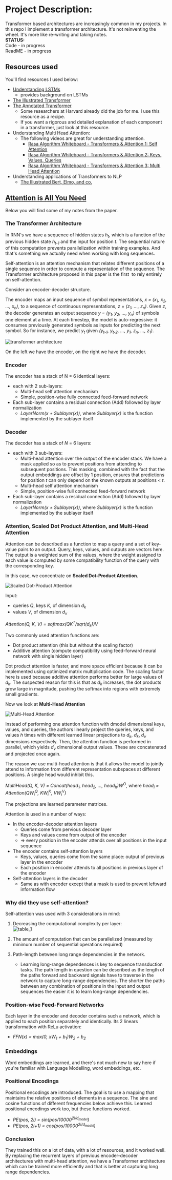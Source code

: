# Project Description:

Transformer based architectures are increasingly common in my projects. 
In this repo I implement a transformer architecture. It's not reinventing the wheel. It's more like re-writing and taking notes.   
**STATUS:**  
Code - in progress  
ReadME - in progress

## Resources used ##
You'll find resources I used below:
- [Understanding LSTMs](https://colah.github.io/posts/2015-08-Understanding-LSTMs/)  
    - provides background on LSTMs 
- [The Illustrated Transformer](https://jalammar.github.io/illustrated-transformer/)
- [The Annotated Transformer](https://nlp.seas.harvard.edu/2018/04/03/attention.html)  
    - Some researchers at Harvard already did the job for me. I use this resource as a recipe. 
    - If you want a rigorous and detailed explanation of each component in a transformer, just look at this resource.
- Understanding Multi Head Attention:
    - The following videos are great for understanding attention.  
        - [Rasa Algorithm Whiteboard - Transformers & Attention 1: Self Attention](https://www.youtube.com/watch?v=yGTUuEx3GkA)  
        - [Rasa Algorithm Whiteboard - Transformers & Attention 2: Keys, Values, Queries](https://www.youtube.com/watch?v=tIvKXrEDMhk)  
        - [Rasa Algorithm Whiteboard - Transformers & Attention 3: Multi Head Attention](https://www.youtube.com/watch?v=23XUv0T9L5c)  
- Understanding applications of Transformers to NLP
    - [The Illustrated Bert, Elmo, and co.](https://jalammar.github.io/illustrated-bert/)  

## [Attention is All You Need](https://arxiv.org/abs/1706.03762)
Below you will find some of my notes from the paper. 

### The Transformer Architecture

In RNN's we have a sequence of hidden states *h<sub>t</sub>*, which is a function of the previous hidden state *h<sub>t-1</sub>* and the input for position *t*. The sequential nature of this computation prevents parallelization within training examples. And that's something we actually need when working with long sequences.

Self-attention is an attention mechanism that relates different positions of a single sequence in order to compute a representation of the sequence. The Transformer architecture proposed in this paper is the first  to rely entirely on self-attention.

Consider an encoder-decoder structure. 

The encoder maps an input sequence of symbol representations, *x = (x<sub>1</sub>, x<sub>2</sub>, ..., x<sub>n</sub>)*, to a sequence of continuous representations, *z = (z<sub>1</sub>, ..., z<sub>n</sub>)*. Given *z*, the decoder generates an output sequence *y = (y<sub>1</sub>, y<sub>2</sub>, ..., y<sub>n</sub>)* of symbols one element at a time. At each timestep, the model is auto-regressive: it consumes previously generated symbols as inputs for predicting the next symbol. So for instance, we predict *y<sub>t</sub>* given *(y<sub>t-1</sub>, y<sub>t-2</sub>, ..., y<sub>1</sub>, z<sub>n</sub>, ..., z<sub>1</sub>)*.

![transformer architecture](images/transformer_architecture.png)

On the left we have the encoder, on the right we have the decoder.

### Encoder

The encoder has a stack of N = 6 identical layers:

-   each with 2 sub-layers:
    -   Multi-head self attention mechanism
    -   Simple, position-wise fully connected feed-forward network
-   Each sub-layer contains a residual connection (Add) followed by layer normalization
    -   *LayerNorm(x + Sublayer(x))*, where *Sublayer(x)* is the function implemented by the sublayer itself

### Decoder

The decoder has a stack of *N* = 6 layers:
-   each with 3 sub-layers:
    -   Multi-head attention over the output of the encoder stack. We have a mask applied so as to prevent positions from attending to subsequent positions. This masking, combined with the fact that the output embeddings are offset by 1 position, ensures that predictions for position *t* can only depend on the known outputs at positions < *t*.
    -   Multi-head self attention mechanism
    -   Simple, position-wise full connected feed-forward network
-   Each sub-layer contains a residual connection (Add) followed by layer normalization
    -   *LayerNorm(x + Sublayer(x))*, where *Sublayer(x)* is the function implemented by the sublayer itself

### Attention, Scaled Dot Product Attention, and Multi-Head Attention

Attention can be described as a function to map a query and a set of key-value pairs to an output. Query, keys, values, and outputs are vectors here. The output is a weighted sum of the values, where the weight assigned to each value is computed by some compatibility function of the query with the corresponding key.

In this case, we concentrate on **Scaled Dot-Product Attention**.

![Scaled Dot-Product Attention](images/scaled_dot_product_attention.png)

Input:
-   queries *Q*, keys *K*, of dimension *d<sub>k</sub>*
-   values *V*, of dimension *d<sub>v</sub>*

*Attention(Q, K, V) = softmax(QK<sup>T</sup>/sqrt(d<sub>k</sub>))V*

Two commonly used attention functions are:
-   Dot product attention (this but without the scaling factor)
-   Additive attention (compute compatibility using feed-forward neural network with single hidden layer)

Dot product attention is faster, and more space efficient because it can be implemented using optimized matrix multiplication code. The scaling factor here is used because additive attention performs better for large values of *d<sub>k</sub>*. The suspected reason for this is that as *d<sub>k</sub>* increases, the dot products grow large in magnitude, pushing the softmax into regions with extremely small gradients.

Now we look at **Multi-Head Attention**

![Multi-Head Attention](images/multi_head_attention.png)

Instead of performing one attention function with dmodel dimensional keys, values, and queries, the authors linearly project the queries, keys, and values *h* times with different learned linear projections to *d<sub>k</sub>*, *d<sub>k</sub>*, *d<sub>v</sub>* dimensions respectively. Then, the attention function is performed in parallel, which yields *d<sub>v</sub>* dimensional output values. These are concatenated and projected once again.

The reason we use multi-head attention is that it allows the model to jointly attend to information from different representation subspaces at different positions. A single head would inhibit this.

*MultiHead(Q, K, V) = Concat(head<sub>1</sub>, head<sub>2</sub>, ..., head<sub>h</sub>)W<sup>O</sup>*, 
where *head<sub>i</sub> = Attention(QW<sub>i</sub><sup>Q</sup>, KW<sub>i</sub><sup>K</sup>, VW<sub>i</sub><sup>V</sup>)*

The projections are learned parameter matrices.

Attention is used in a number of ways:
-   In the encoder-decoder attention layers
    -   Queries come from pervious decoder layer
    -   Keys and values come from output of the encoder
    -   => every position in the encoder attends over all positions in the input sequence
-   The encoder contains self-attention layers
    -   Keys, values, queries come from the same place: output of previous layer in the encoder
    -   Each position in encoder attends to all positions in previous layer of the encoder
-   Self-attention layers in the decoder
    -   Same as with encoder except that a mask is used to prevent leftward information flow

### Why did they use self-attention?

Self-attention was used with 3 considerations in mind:

1.  Decreasing the computational complexity per layer:  
    ![table_1](images/table_1.png)

2.  The amount of computation that can be parallelized (measured by minimum number of sequential operations required)

3.  Path-length between long range dependencies in the network. 
    - Learning long-range dependences is key to sequence transduction tasks. The path length in question can be described as the length of the paths forward and backward signals have to traverse in the network to capture long-range dependencies. The shorter the paths between any combination of positions in the input and output sequences the easier it is to learn long-range dependencies.

### Position-wise Feed-Forward Networks

Each layer in the encoder and decoder contains such a network, which is applied to each position separately and identically. Its 2 linears transformation with ReLu activation:  
-   *FFN(x) = max(0, xW<sub>1</sub> + b<sub>1</sub>)W<sub>2</sub> + b<sub>2</sub>*

### Embeddings

Word embeddings are learned, and there's not much new to say here if you're familiar with Language Modelling, word embeddings, etc.

### Positional Encodings

Positional encodings are introduced. The goal is to use a mapping that maintains the relative positions of elements in a sequence. The sine and cosine functions of different frequencies below achieve this. Learned positional encodings work too, but these functions worked.  
-   *PE(pos, 2i) = sin(pos/10000<sup>2i/d<sub>model</sub></sup>)*
-   *PE(pos, 2i+1) = cos(pos/10000<sup>2i/d<sub>model</sub></sup>)*

### Conclusion

They trained this on a lot of data, with a lot of resources, and it worked well. By replacing the recurrent layers of previous encoder-decoder architectures with multi-head attention, we have a Transformer architecture which can be trained more efficiently and that is better at capturing long range dependencies. 
